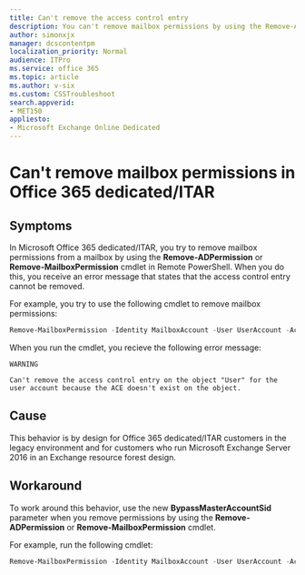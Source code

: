 ```yaml
---
title: Can't remove the access control entry
description: You can't remove mailbox permissions by using the Remove-ADPermission or Remote-MailboxPermission cmdlet for Office 365 dedicated/ITAR customers. Provides a workaround.
author: simonxjx
manager: dcscontentpm
localization_priority: Normal
audience: ITPro
ms.service: office 365
ms.topic: article
ms.author: v-six
ms.custom: CSSTroubleshoot
search.appverid: 
- MET150
appliesto:
- Microsoft Exchange Online Dedicated
---
```


# Can't remove mailbox permissions in Office 365 dedicated/ITAR

## Symptoms

In Microsoft Office 365 dedicated/ITAR, you try to remove mailbox permissions from a mailbox by using the **Remove-ADPermission** or **Remove-MailboxPermission** cmdlet in Remote PowerShell. When you do this, you receive an error message that states that the access control entry cannot be removed.

For example, you try to use the following cmdlet to remove mailbox permissions:

```powershell
Remove-MailboxPermission -Identity MailboxAccount -User UserAccount -AccessRights FullAccess -Confirm:$false
```

When you run the cmdlet, you recieve the following error message:

```asciidoc 
WARNING
 
Can't remove the access control entry on the object "User" for the user account because the ACE doesn't exist on the object.    
```

## Cause

This behavior is by design for Office 365 dedicated/ITAR customers in the legacy environment and for customers who run Microsoft Exchange Server 2016 in an Exchange resource forest design.

## Workaround

To work around this behavior, use the new **BypassMasterAccountSid** parameter when you remove permissions by using the **Remove-ADPermission** or **Remove-MailboxPermission** cmdlet.
 
For example, run the following cmdlet:

```powershell
Remove-MailboxPermission -Identity MailboxAccount -User UserAccount -AccessRights FullAccess -Confirm:$false –BypassMasterAccountSid
```